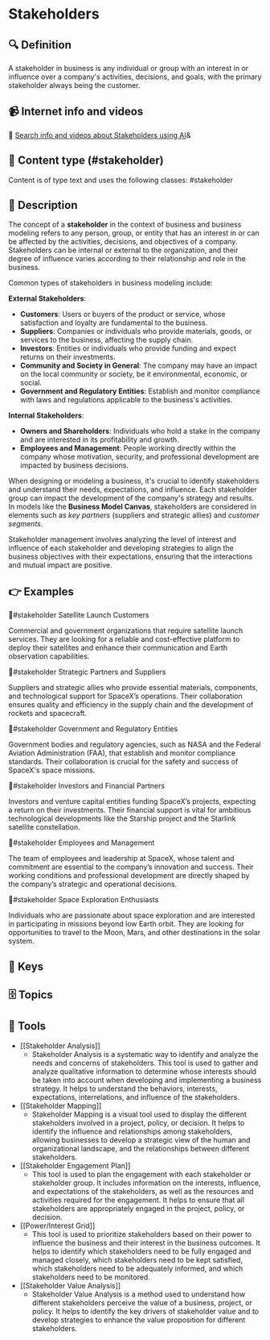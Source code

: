 
# Stakeholders


## 🔍 Definition
A stakeholder in business is any individual or group with an interest in or influence over a company's activities, decisions, and goals, with the primary stakeholder always being the customer.


## 📹 Internet info and videos
🤖 [Search info and videos about Stakeholders using AI](https://www.perplexity.ai/search?q=videos+about+Stakeholders:+Market+segments+are+groups+of+customers+with+similar+needs,+behaviors,+or+characteristics+that+a+business+targets+with+its+products+or+services.
)&

## 📰 Content type (#stakeholder)
Content is of type text and uses the following classes: #stakeholder


## 📖 Description
The concept of a **stakeholder** in the context of business and business modeling refers to any person, group, or entity that has an interest in or can be affected by the activities, decisions, and objectives of a company. Stakeholders can be internal or external to the organization, and their degree of influence varies according to their relationship and role in the business.

Common types of stakeholders in business modeling include:

**External Stakeholders**:
   - **Customers**: Users or buyers of the product or service, whose satisfaction and loyalty are fundamental to the business.
   - **Suppliers**: Companies or individuals who provide materials, goods, or services to the business, affecting the supply chain.
   - **Investors**: Entities or individuals who provide funding and expect returns on their investments.
   - **Community and Society in General**: The company may have an impact on the local community or society, be it environmental, economic, or social.
   - **Government and Regulatory Entities**: Establish and monitor compliance with laws and regulations applicable to the business's activities.

**Internal Stakeholders**:
   - **Owners and Shareholders**: Individuals who hold a stake in the company and are interested in its profitability and growth.
   - **Employees and Management**: People working directly within the company whose motivation, security, and professional development are impacted by business decisions.

When designing or modeling a business, it's crucial to identify stakeholders and understand their needs, expectations, and influence. Each stakeholder group can impact the development of the company's strategy and results. In models like the **Business Model Canvas**, stakeholders are considered in elements such as *key partners* (suppliers and strategic allies) and *customer segments*.

Stakeholder management involves analyzing the level of interest and influence of each stakeholder and developing strategies to align the business objectives with their expectations, ensuring that the interactions and mutual impact are positive.


## 👉 Examples

🤔#stakeholder Satellite Launch Customers

Commercial and government organizations that require satellite launch services. They are looking for a reliable and cost-effective platform to deploy their satellites and enhance their communication and Earth observation capabilities.

🤔#stakeholder Strategic Partners and Suppliers

Suppliers and strategic allies who provide essential materials, components, and technological support for SpaceX’s operations. Their collaboration ensures quality and efficiency in the supply chain and the development of rockets and spacecraft.

🤔#stakeholder Government and Regulatory Entities

Government bodies and regulatory agencies, such as NASA and the Federal Aviation Administration (FAA), that establish and monitor compliance standards. Their collaboration is crucial for the safety and success of SpaceX's space missions.

🤔#stakeholder Investors and Financial Partners

Investors and venture capital entities funding SpaceX’s projects, expecting a return on their investments. Their financial support is vital for ambitious technological developments like the Starship project and the Starlink satellite constellation.

🤔#stakeholder Employees and Management

The team of employees and leadership at SpaceX, whose talent and commitment are essential to the company’s innovation and success. Their working conditions and professional development are directly shaped by the company’s strategic and operational decisions.

🤔#stakeholder Space Exploration Enthusiasts

Individuals who are passionate about space exploration and are interested in participating in missions beyond low Earth orbit. They are looking for opportunities to travel to the Moon, Mars, and other destinations in the solar system.


## 🔑 Keys



## 🗄️ Topics


## 🧰 Tools
- [[Stakeholder Analysis]]
  - Stakeholder Analysis is a systematic way to identify and analyze the needs and concerns of stakeholders. This tool is used to gather and analyze qualitative information to determine whose interests should be taken into account when developing and implementing a business strategy. It helps to understand the behaviors, interests, expectations, interrelations, and influence of the stakeholders.
- [[Stakeholder Mapping]]
  - Stakeholder Mapping is a visual tool used to display the different stakeholders involved in a project, policy, or decision. It helps to identify the influence and relationships among stakeholders, allowing businesses to develop a strategic view of the human and organizational landscape, and the relationships between different stakeholders.
- [[Stakeholder Engagement Plan]]
  - This tool is used to plan the engagement with each stakeholder or stakeholder group. It includes information on the interests, influence, and expectations of the stakeholders, as well as the resources and activities required for the engagement. It helps to ensure that all stakeholders are appropriately engaged in the project, policy, or decision.
- [[Power/Interest Grid]]
  - This tool is used to prioritize stakeholders based on their power to influence the business and their interest in the business outcomes. It helps to identify which stakeholders need to be fully engaged and managed closely, which stakeholders need to be kept satisfied, which stakeholders need to be adequately informed, and which stakeholders need to be monitored.
- [[Stakeholder Value Analysis]]
  - Stakeholder Value Analysis is a method used to understand how different stakeholders perceive the value of a business, project, or policy. It helps to identify the key drivers of stakeholder value and to develop strategies to enhance the value proposition for different stakeholders.
